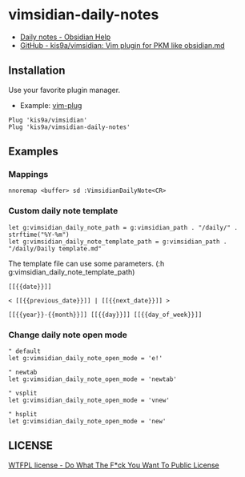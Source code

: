 # vimsidian-daily-notes

* [Daily notes - Obsidian Help](https://help.obsidian.md/Plugins/Daily+notes)
* [GitHub - kis9a/vimsidian: Vim plugin for PKM like obsidian.md](https://github.com/kis9a/vimsidian)

## Installation

Use your favorite plugin manager.

- Example: [vim-plug](https://github.com/junegunn/vim-plug)

```vim
Plug 'kis9a/vimsidian'
Plug 'kis9a/vimsidian-daily-notes'
```

## Examples

### Mappings

```vim
nnoremap <buffer> sd :VimsidianDailyNote<CR>
```

### Custom daily note template

```vim
let g:vimsidian_daily_note_path = g:vimsidian_path . "/daily/" . strftime("%Y-%m")
let g:vimsidian_daily_note_template_path = g:vimsidian_path . "/daily/Daily template.md"
```

The template file can use some parameters. (:h g:vimsidian_daily_note_template_path)

```
[[{{date}}]]

< [[{{previous_date}}]] | [[{{next_date}}]] >

[[{{year}}-{{month}}]] [[{{day}}]] [[{{day_of_week}}]]
```

### Change daily note open mode

```vim
" default
let g:vimsidian_daily_note_open_mode = 'e!'

" newtab
let g:vimsidian_daily_note_open_mode = 'newtab'

" vsplit
let g:vimsidian_daily_note_open_mode = 'vnew'

" hsplit
let g:vimsidian_daily_note_open_mode = 'new'
```

## LICENSE

[WTFPL license - Do What The F\*ck You Want To Public License](./LICENSE.md)
